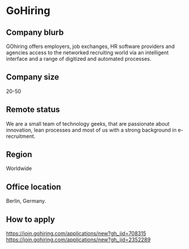 # GoHiring

## Company blurb

GOhiring offers employers, job exchanges, HR software providers and agencies access to the networked recruiting world via an intelligent interface and a range of digitized and automated processes.

## Company size

20-50

## Remote status

We are a small team of technology geeks, that are passionate about innovation, lean processes and most of us with a strong background in e-recruitment.

## Region

Worldwide

## Office location

Berlin, Germany.

## How to apply

https://join.gohiring.com/applications/new?gh_jid=708315
https://join.gohiring.com/applications/new?gh_jid=2352289
